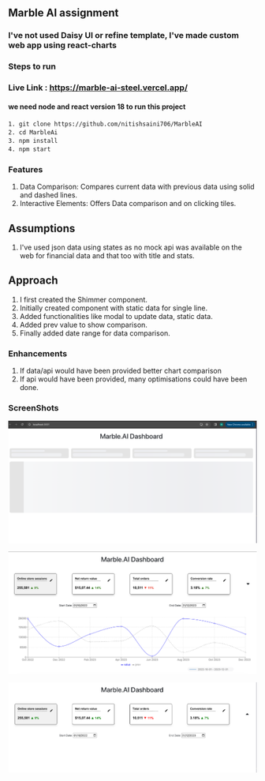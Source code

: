## Marble AI assignment

### I've not used Daisy UI or refine template, I've made custom web app using react-charts

### Steps to run

### Live Link : https://marble-ai-steel.vercel.app/


#### we need node and react version 18 to run this project
```bash
1. git clone https://github.com/nitishsaini706/MarbleAI
2. cd MarbleAi
3. npm install
4. npm start
```

### Features
1. Data Comparison: Compares current data with previous data using solid and dashed lines.
2. Interactive Elements: Offers Data comparison and on clicking tiles.


## Assumptions
1. I've used json data using states as no mock api was available on the web for financial data and that too with title and stats.

## Approach
1. I first created the Shimmer component.
2. Initially created component with static data for single line.
3. Added functionalities like modal to update data, static data.
4. Added prev value to show comparison.
5. Finally added date range for data comparison.


### Enhancements
1. If data/api would have been provided better chart comparison
2. If api would have been provided, many optimisations could have been done.


### ScreenShots

![alt text](image.png)

![alt text](image-1.png)

![alt text](image-2.png)